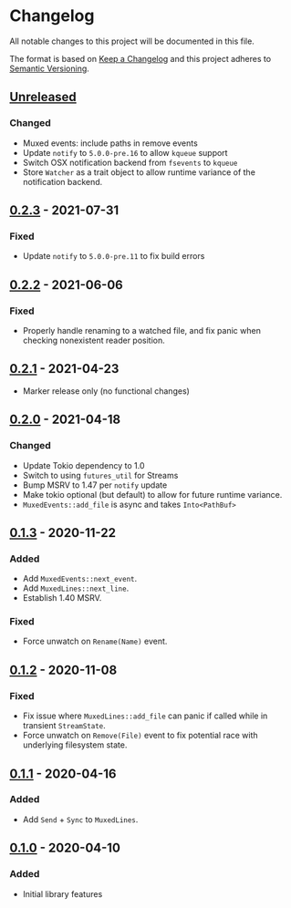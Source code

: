 # Changelog

All notable changes to this project will be documented in this file.

The format is based on [Keep a Changelog](http://keepachangelog.com)
and this project adheres to [Semantic Versioning](http://semver.org).

## [Unreleased]

### Changed
- Muxed events: include paths in remove events
- Update `notify` to `5.0.0-pre.16` to allow `kqueue` support
- Switch OSX notification backend from `fsevents` to `kqueue`
- Store `Watcher` as a trait object to allow runtime variance of the
  notification backend.

## [0.2.3] - 2021-07-31

### Fixed
- Update `notify` to `5.0.0-pre.11` to fix build errors

## [0.2.2] - 2021-06-06

### Fixed
- Properly handle renaming to a watched file, and fix panic when checking
  nonexistent reader position.

## [0.2.1] - 2021-04-23

- Marker release only (no functional changes)

## [0.2.0] - 2021-04-18

### Changed
- Update Tokio dependency to 1.0
- Switch to using `futures_util` for Streams
- Bump MSRV to 1.47 per `notify` update
- Make tokio optional (but default) to allow for future runtime variance.
- `MuxedEvents::add_file` is async and takes `Into<PathBuf>`

## [0.1.3] - 2020-11-22

### Added
- Add `MuxedEvents::next_event`.
- Add `MuxedLines::next_line`.
- Establish 1.40 MSRV.

### Fixed
- Force unwatch on `Rename(Name)` event.

## [0.1.2] - 2020-11-08

### Fixed
- Fix issue where `MuxedLines::add_file` can panic if called while in transient
  `StreamState`.
- Force unwatch on `Remove(File)` event to fix potential race with underlying
  filesystem state.

## [0.1.1] - 2020-04-16

### Added
- Add `Send` + `Sync` to `MuxedLines`.

## [0.1.0] - 2020-04-10

### Added
- Initial library features

[Unreleased]: https://github.com/jmagnuson/linemux/compare/0.2.3...master
[0.2.3]: https://github.com/jmagnuson/linemux/compare/0.2.2...0.2.3
[0.2.2]: https://github.com/jmagnuson/linemux/compare/0.2.1...0.2.2
[0.2.1]: https://github.com/jmagnuson/linemux/compare/0.2.0...0.2.1
[0.2.0]: https://github.com/jmagnuson/linemux/compare/0.1.3...0.2.0
[0.1.3]: https://github.com/jmagnuson/linemux/compare/0.1.2...0.1.3
[0.1.2]: https://github.com/jmagnuson/linemux/compare/0.1.1...0.1.2
[0.1.1]: https://github.com/jmagnuson/linemux/compare/0.1.0...0.1.1
[0.1.0]: https://github.com/jmagnuson/linemux/compare/8a30f75...0.1.0
